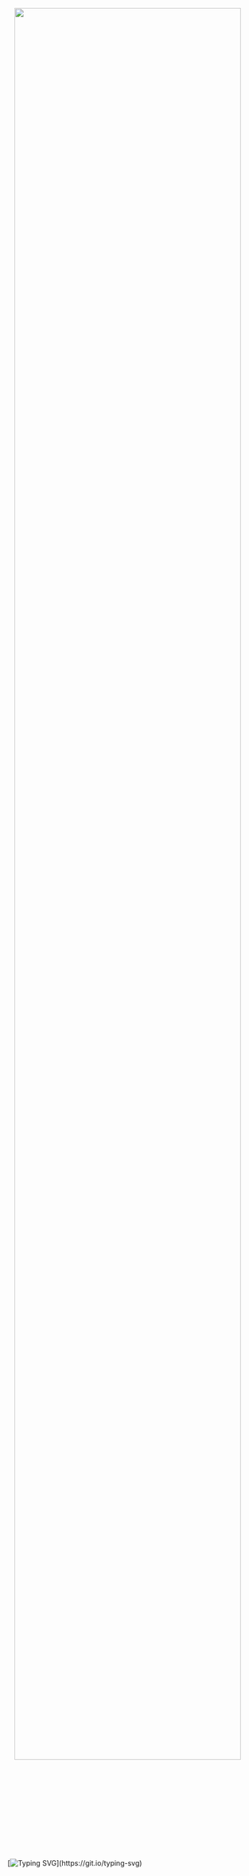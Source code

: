 <p align="center" width="100%">
<img width="95%" src="https://files.catbox.moe/lb11n1.png">⠀⠀

[![Typing SVG](https://readme-typing-svg.demolab.com?font=Fira+Code&size=29&pause=1000&color=e4b86f&center=true&width=435&lines=read+rentry+bfyi!)](https://git.io/typing-svg)
